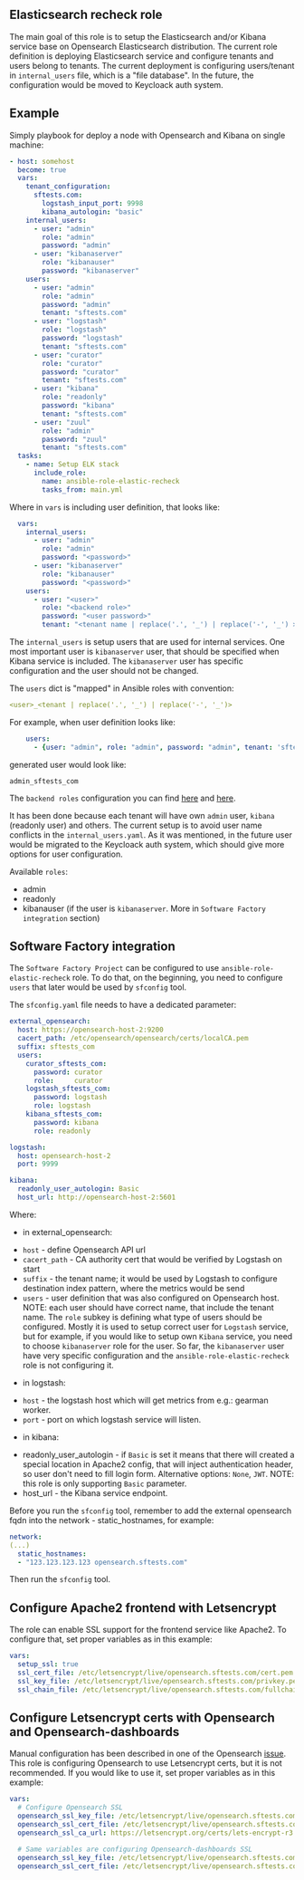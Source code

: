 Elasticsearch recheck role
--------------------------

The main goal of this role is to setup the Elasticsearch
and/or Kibana service base on Opensearch Elasticsearch distribution.
The current role definition is deploying Elasticsearch service and
configure tenants and users belong to tenants.
The current deployment is configuring users/tenant in `internal_users`
file, which is a "file database". In the future, the configuration would be
moved to Keycloack auth system.

Example
-------

Simply playbook for deploy a node with Opensearch and Kibana
on single machine:

```yaml
- host: somehost
  become: true
  vars:
    tenant_configuration:
      sftests.com:
        logstash_input_port: 9998
        kibana_autologin: "basic"
    internal_users:
      - user: "admin"
        role: "admin"
        password: "admin"
      - user: "kibanaserver"
        role: "kibanauser"
        password: "kibanaserver"
    users:
      - user: "admin"
        role: "admin"
        password: "admin"
        tenant: "sftests.com"
      - user: "logstash"
        role: "logstash"
        password: "logstash"
        tenant: "sftests.com"
      - user: "curator"
        role: "curator"
        password: "curator"
        tenant: "sftests.com"
      - user: "kibana"
        role: "readonly"
        password: "kibana"
        tenant: "sftests.com"
      - user: "zuul"
        role: "admin"
        password: "zuul"
        tenant: "sftests.com"
  tasks:
    - name: Setup ELK stack
      include_role:
        name: ansible-role-elastic-recheck
        tasks_from: main.yml
```

Where in `vars` is including user definition, that looks like:

```yaml
  vars:
    internal_users:
      - user: "admin"
        role: "admin"
        password: "<password>"
      - user: "kibanaserver"
        role: "kibanauser"
        password: "<password>"
    users:
      - user: "<user>"
        role: "<backend role>"
        password: "<user password>"
        tenant: "<tenant name | replace('.', '_') | replace('-', '_') >"
```

The `internal_users` is setup users that are used for internal services.
One most important user is `kibanaserver` user, that should be specified
when Kibana service is included. The `kibanaserver` user has specific
configuration and the user should not be changed.

The `users` dict is "mapped" in Ansible roles with convention:

```yaml
<user>_<tenant | replace('.', '_') | replace('-', '_')>
```

For example, when user definition looks like:

```yaml
    users:
      - {user: "admin", role: "admin", password: "admin", tenant: 'sftests.com'}
```
generated user would look like:
```
admin_sftests_com
```

The `backend roles` configuration you can find [here](https://opensearch.org/docs/security-plugin/access-control/index/)
and [here](https://opensearch.org/docs/security-plugin/access-control/users-roles/).

It has been done because each tenant will have own `admin` user,
`kibana` (readonly user) and others. The current setup is to avoid user name
conflicts in the `internal_users.yaml`. As it was mentioned, in the future
user would be migrated to the Keycloack auth system, which should give
more options for user configuration.

Available `roles`:
- admin
- readonly
- kibanauser (if the user is `kibanaserver`. More in `Software Factory integration` section)


Software Factory integration
----------------------------

The `Software Factory Project` can be configured to use `ansible-role-elastic-recheck`
role. To do that, on the beginning, you need to configure `users` that
later would be used by `sfconfig` tool.

The `sfconfig.yaml` file needs to have a dedicated parameter:

```yaml
external_opensearch:
  host: https://opensearch-host-2:9200
  cacert_path: /etc/opensearch/opensearch/certs/localCA.pem
  suffix: sftests_com
  users:
    curator_sftests_com:
      password: curator
      role:     curator
    logstash_sftests_com:
      password: logstash
      role: logstash
    kibana_sftests_com:
      password: kibana
      role: readonly

logstash:
  host: opensearch-host-2
  port: 9999

kibana:
  readonly_user_autologin: Basic
  host_url: http://opensearch-host-2:5601
```

Where:

* in external_opensearch:
- `host` - define Opensearch API url
- `cacert_path` - CA authority cert that would be verified by Logstash on start
- `suffix` - the tenant name; it would be used by Logstash to configure
             destination index pattern, where the metrics would be send
- `users` - user definition that was also configured on Opensearch host.
            NOTE: each user should have correct name, that include the
            tenant name. The `role` subkey is defining what type of users
            should be configured. Mostly it is used to setup correct user
            for `Logstash` service, but for example, if you would like to setup
            own `Kibana` service, you need to choose `kibanaserver` role
            for the user. So far, the `kibanaserver` user have very specific
            configuration and the `ansible-role-elastic-recheck` role is not
            configuring it.

* in logstash:
- `host` - the logstash host which will get metrics from e.g.: gearman worker.
- `port` - port on which logstash service will listen.

* in kibana:
- readonly_user_autologin - if `Basic` is set it means that there will created
                            a special location in Apache2 config, that will
                            inject authentication header, so user don't need
                            to fill login form.
                            Alternative options: `None`, `JWT`.
                            NOTE: this role is only supporting `Basic`
                            parameter.
- host_url - the Kibana service endpoint.

Before you run the `sfconfig` tool, remember to add the external opensearch
fqdn into the network - static_hostnames, for example:

```yaml
network:
(...)
  static_hostnames:
  - "123.123.123.123 opensearch.sftests.com"
```

Then run the `sfconfig` tool.

## Configure Apache2 frontend with Letsencrypt

The role can enable SSL support for the frontend service like Apache2.
To configure that, set proper variables as in this example:

```yaml
vars:
  setup_ssl: true
  ssl_cert_file: /etc/letsencrypt/live/opensearch.sftests.com/cert.pem
  ssl_key_file: /etc/letsencrypt/live/opensearch.sftests.com/privkey.pem
  ssl_chain_file: /etc/letsencrypt/live/opensearch.sftests.com/fullchain.pem
```


## Configure Letsencrypt certs with Opensearch and Opensearch-dashboards

Manual configuration has been described in one of the Opensearch [issue](https://github.com/opensearch-project/security/issues/52#issuecomment-937875037).
This role is configuring Opensearch to use Letsencrypt certs, but it is not
recommended.
If you would like to use it, set proper variables as in this example:

```yaml
vars:
  # Configure Opensearch SSL
  opensearch_ssl_key_file: /etc/letsencrypt/live/opensearch.sftests.com/privkey.pem
  opensearch_ssl_cert_file: /etc/letsencrypt/live/opensearch.sftests.com/fullchain.pem
  opensearch_ssl_ca_url: https://letsencrypt.org/certs/lets-encrypt-r3.pem

  # Same variables are configuring Opensearch-dashboards SSL
  opensearch_ssl_key_file: /etc/letsencrypt/live/opensearch.sftests.com/privkey.pem
  opensearch_ssl_cert_file: /etc/letsencrypt/live/opensearch.sftests.com/fullchain.pem
```
